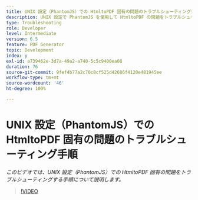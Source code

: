 ```yaml
---
title: UNIX 設定（PhantomJS）での HtmltoPDF 固有の問題のトラブルシューティング手順
description: UNIX 設定で PhantomJS を使用して HtmltoPDF の問題をトラブルシューティングします。
type: Troubleshooting
role: Developer
level: Intermediate
version: 6.5
feature: PDF Generator
topic: Development
index: y
exl-id: a739462e-3d7a-49a2-a740-5c5c9400ea08
duration: 76
source-git-commit: 9fef4b77a2c70c8cf525d42686f4120e481945ee
workflow-type: tm+mt
source-wordcount: '46'
ht-degree: 100%

---
```


# UNIX 設定（PhantomJS）での HtmltoPDF 固有の問題のトラブルシューティング手順

*このビデオでは、UNIX 設定（PhantomJS）での HtmltoPDF 固有の問題をトラブルシューティングする手順について説明します。*

>[!VIDEO](https://video.tv.adobe.com/v/335546?quality=12&learn=on)
